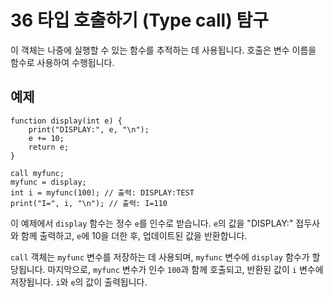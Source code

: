 # 36 타입 호출하기 (Type call) 탐구

이 객체는 나중에 실행할 수 있는 함수를 추적하는 데 사용됩니다. 호출은 변수 이름을 함수로 사용하여 수행됩니다.

## 예제

```tamgu
function display(int e) {
    print("DISPLAY:", e, "\n");
    e += 10;
    return e;
}

call myfunc;
myfunc = display;
int i = myfunc(100); // 출력: DISPLAY:TEST
print("I=", i, "\n"); // 출력: I=110
```

이 예제에서 `display` 함수는 정수 `e`를 인수로 받습니다. `e`의 값을 "DISPLAY:" 접두사와 함께 출력하고, `e`에 10을 더한 후, 업데이트된 값을 반환합니다.

`call` 객체는 `myfunc` 변수를 저장하는 데 사용되며, `myfunc` 변수에 `display` 함수가 할당됩니다. 마지막으로, `myfunc` 변수가 인수 `100`과 함께 호출되고, 반환된 값이 `i` 변수에 저장됩니다. `i`와 `e`의 값이 출력됩니다.